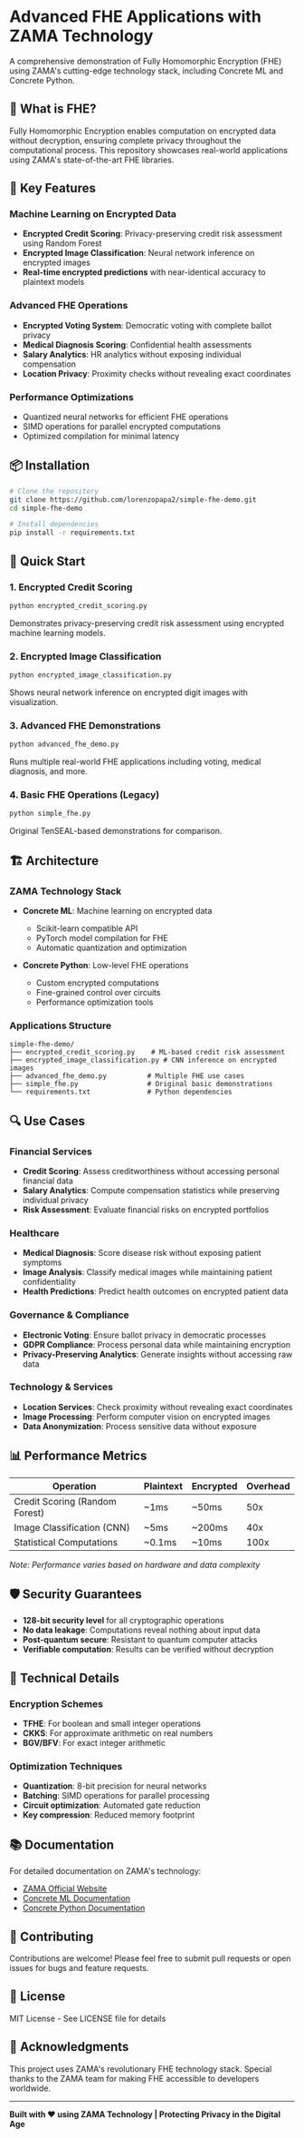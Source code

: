 # Advanced FHE Applications with ZAMA Technology

A comprehensive demonstration of Fully Homomorphic Encryption (FHE) using ZAMA's cutting-edge technology stack, including Concrete ML and Concrete Python.

## 🔐 What is FHE?

Fully Homomorphic Encryption enables computation on encrypted data without decryption, ensuring complete privacy throughout the computational process. This repository showcases real-world applications using ZAMA's state-of-the-art FHE libraries.

## 🚀 Key Features

### Machine Learning on Encrypted Data
- **Encrypted Credit Scoring**: Privacy-preserving credit risk assessment using Random Forest
- **Encrypted Image Classification**: Neural network inference on encrypted images
- **Real-time encrypted predictions** with near-identical accuracy to plaintext models

### Advanced FHE Operations
- **Encrypted Voting System**: Democratic voting with complete ballot privacy
- **Medical Diagnosis Scoring**: Confidential health assessments
- **Salary Analytics**: HR analytics without exposing individual compensation
- **Location Privacy**: Proximity checks without revealing exact coordinates

### Performance Optimizations
- Quantized neural networks for efficient FHE operations
- SIMD operations for parallel encrypted computations
- Optimized compilation for minimal latency

## 📦 Installation

```bash
# Clone the repository
git clone https://github.com/lorenzopapa2/simple-fhe-demo.git
cd simple-fhe-demo

# Install dependencies
pip install -r requirements.txt
```

## 🎯 Quick Start

### 1. Encrypted Credit Scoring
```bash
python encrypted_credit_scoring.py
```
Demonstrates privacy-preserving credit risk assessment using encrypted machine learning models.

### 2. Encrypted Image Classification
```bash
python encrypted_image_classification.py
```
Shows neural network inference on encrypted digit images with visualization.

### 3. Advanced FHE Demonstrations
```bash
python advanced_fhe_demo.py
```
Runs multiple real-world FHE applications including voting, medical diagnosis, and more.

### 4. Basic FHE Operations (Legacy)
```bash
python simple_fhe.py
```
Original TenSEAL-based demonstrations for comparison.

## 🏗️ Architecture

### ZAMA Technology Stack
- **Concrete ML**: Machine learning on encrypted data
  - Scikit-learn compatible API
  - PyTorch model compilation for FHE
  - Automatic quantization and optimization
  
- **Concrete Python**: Low-level FHE operations
  - Custom encrypted computations
  - Fine-grained control over circuits
  - Performance optimization tools

### Applications Structure

```
simple-fhe-demo/
├── encrypted_credit_scoring.py    # ML-based credit risk assessment
├── encrypted_image_classification.py # CNN inference on encrypted images
├── advanced_fhe_demo.py          # Multiple FHE use cases
├── simple_fhe.py                 # Original basic demonstrations
└── requirements.txt              # Python dependencies
```

## 🔍 Use Cases

### Financial Services
- **Credit Scoring**: Assess creditworthiness without accessing personal financial data
- **Salary Analytics**: Compute compensation statistics while preserving individual privacy
- **Risk Assessment**: Evaluate financial risks on encrypted portfolios

### Healthcare
- **Medical Diagnosis**: Score disease risk without exposing patient symptoms
- **Image Analysis**: Classify medical images while maintaining patient confidentiality
- **Health Predictions**: Predict health outcomes on encrypted patient data

### Governance & Compliance
- **Electronic Voting**: Ensure ballot privacy in democratic processes
- **GDPR Compliance**: Process personal data while maintaining encryption
- **Privacy-Preserving Analytics**: Generate insights without accessing raw data

### Technology & Services
- **Location Services**: Check proximity without revealing exact coordinates
- **Image Processing**: Perform computer vision on encrypted images
- **Data Anonymization**: Process sensitive data without exposure

## 📊 Performance Metrics

| Operation | Plaintext | Encrypted | Overhead |
|-----------|-----------|-----------|----------|
| Credit Scoring (Random Forest) | ~1ms | ~50ms | 50x |
| Image Classification (CNN) | ~5ms | ~200ms | 40x |
| Statistical Computations | ~0.1ms | ~10ms | 100x |

*Note: Performance varies based on hardware and data complexity*

## 🛡️ Security Guarantees

- **128-bit security level** for all cryptographic operations
- **No data leakage**: Computations reveal nothing about input data
- **Post-quantum secure**: Resistant to quantum computer attacks
- **Verifiable computation**: Results can be verified without decryption

## 🔧 Technical Details

### Encryption Schemes
- **TFHE**: For boolean and small integer operations
- **CKKS**: For approximate arithmetic on real numbers
- **BGV/BFV**: For exact integer arithmetic

### Optimization Techniques
- **Quantization**: 8-bit precision for neural networks
- **Batching**: SIMD operations for parallel processing
- **Circuit optimization**: Automated gate reduction
- **Key compression**: Reduced memory footprint

## 📚 Documentation

For detailed documentation on ZAMA's technology:
- [ZAMA Official Website](https://www.zama.ai)
- [Concrete ML Documentation](https://docs.zama.ai/concrete-ml)
- [Concrete Python Documentation](https://docs.zama.ai/concrete)

## 🤝 Contributing

Contributions are welcome! Please feel free to submit pull requests or open issues for bugs and feature requests.

## 📄 License

MIT License - See LICENSE file for details

## 🙏 Acknowledgments

This project uses ZAMA's revolutionary FHE technology stack. Special thanks to the ZAMA team for making FHE accessible to developers worldwide.

---

**Built with ❤️ using ZAMA Technology | Protecting Privacy in the Digital Age**